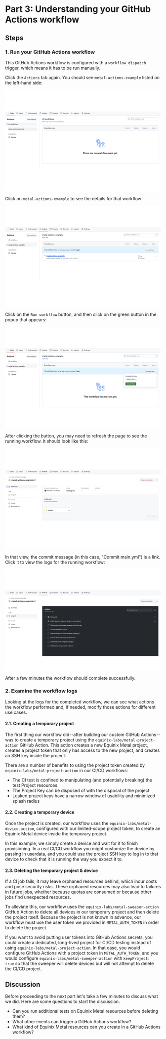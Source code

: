 <!-- See https://squidfunk.github.io/mkdocs-material/reference/ -->
# Part 3: Understanding your GitHub Actions workflow

## Steps

### 1. Run your GitHub Actions workflow

This GitHub Actions workflow is configured with a `workflow_dispatch` trigger, which means it has to be run manually.

Click the `Actions` tab again.  You should see `metal-actions-example` listed on the left-hand side:

![GitHub Actions page showing available workflows](../images/actions_page.png)

Click on `metal-actions-example` to see the details for that workflow

![GitHub Actions page for a specific workflow](../images/available_workflow.png)

Click on the `Run workflow` button, and then click on the green button in the popup that appears:

![GitHub Actions popup to run a workflow](../images/run_workflow_popup.png)

After clicking the button, you may need to refresh the page to see the running workflow.  It should look like this:

![GitHub Actions page showing a running workflow](../images/running_workflow_single.png)

In that view, the commit message (in this case, "Commit main.yml") is a link.  Click it to view the logs for the running workflow:

![GitHub Actions page showing logs for a single workflow run](../images/running_workflow_logs.png)

After a few minutes the workflow should complete successfully.

### 2. Examine the workflow logs

Looking at the logs for the completed workflow, we can see what actions the workflow performed and, if needed, modify those actions for different use cases.


#### 2.1. Creating a temporary project

The first thing our workflow did--after building our custom GitHub Actions--was to create a temporary project using the `equinix-labs/metal-project-action` GitHub Action.  This action creates a new Equinix Metal project, creates a project token that only has access to the new project, and creates an SSH key inside the project.

There are a number of benefits to using the project token created by `equinix-labs/metal-project-action` in our CI/CD workflows:

* The CI test is confined to manipulating (and potentially breaking) the test Project resources
* The Project Key can be disposed of with the disposal of the project
* Leaked project keys have a narrow window of usability and minimized splash radius

#### 2.2. Creating a temporary device

Once the project is created, our workflow uses the `equinix-labs/metal-device-action`, configured with our limited-scope project token, to create an Equinix Metal device inside the temporary project.

In this example, we simply create a device and wait for it to finish provisioning.  In a real CI/CD workflow you might customize the device by passing in userdata, and you could use the project SSH key to log in to that device to check that it is running the way you expect it to.

#### 2.3. Deleting the temporary project & device

If a CI job fails, it may leave orphaned resources behind, which incur costs and pose security risks. These orphaned resources may also lead to failures in future jobs, whether because quotas are consumed or because other jobs find unexpected resources.

To alleviate this, our workflow uses the `equinix-labs/metal-sweeper-action` GitHub Action to delete all devices in our temporary project and then delete the project itself. Because the project is not known in advance, our workflow must use the user token we provided in `METAL_AUTH_TOKEN` in order to delete the project.

If you want to avoid putting user tokens into GitHub Actions secrets, you could create a dedicated, long-lived project for CI/CD testing instead of using `equinix-labs/metal-project-action`. In that case, you would configure GitHub Actions with a project token in `METAL_AUTH_TOKEN`, and you would configure `equinix-labs/metal-sweeper-action` with `keepProject: true` so that the sweeper will delete devices but will not attempt to delete the CI/CD project.

## Discussion

Before proceeding to the next part let's take a few minutes to discuss what we did. Here are some questions to start the discussion.

* Can you run additional tests on Equinix Metal resources before deleting them?
* What other events can trigger a GitHub Actions workflow?
* What kind of Equinix Metal resources can you create in a GitHub Actions workflow?

